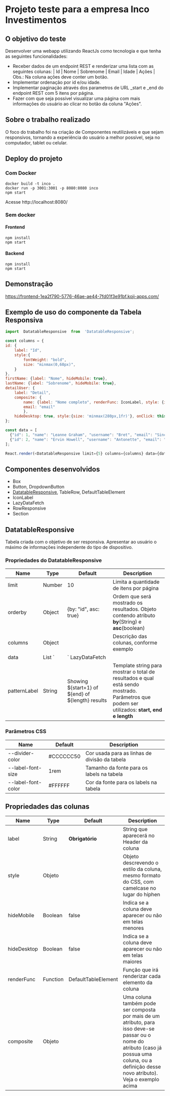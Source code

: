 
# Projeto teste para a empresa Inco Investimentos


## O objetivo do teste
Desenvolver uma webapp utilizando ReactJs como tecnologia e que tenha as seguintes funcionalidades:

* Receber dados de um endpoint REST e renderizar uma lista com as seguintes colunas: | Id | Nome | Sobrenome | Email | Idade | Ações | Obs.: Na coluna ações deve conter um botão.
* Implementar ordenação por id e/ou idade.
* Implementar paginação através dos parametros de URL _start e _end do endpoint REST com 5 itens por página.
* Fazer com que seja possível visualizar uma página com mais informações do usuário ao clicar no botão da coluna "Ações".
## Sobre o trabalho realizado

O foco do trabalho foi na criação de Componentes reutilizáveis e que sejam responsivos, tornando a experiência do usuário a melhor possível, seja no computador, tablet ou celular. 

## Deploy do projeto

### Com Docker
```
docker build -t inco .
docker run -p 3001:3001 -p 8080:8080 inco
npm start
```
Acesse http://localhost:8080/


### Sem docker

#### Frontend
```
npm install
npm start
```

#### Backend
```
npm install
npm start
```

## Demonstração

https://frontend-1ea2f790-5776-46ae-ae44-7fd01f3e91bf.koji-apps.com/

## Exemplo de uso do componente da Tabela Responsiva

```js
import  DatatableResponsive  from  'DatatableResponsive';

const columns = {
id: {
	label: "Id",
	style:{
		fontWeight: "bold",
		size: "minmax(0,60px)",
	}
},
firstName: {label: "Nome", hideMobile: true},
lastName: {label: "Sobrenome", hideMobile: true},
detailUser: {
	label: "Detail",
	composite: {
		name: {label: "Nome completo", renderFunc: IconLabel, style: {icon: PersonIcon}},
		email: "email"
		},
	hideDesktop: true, style:{size: 'minmax(280px,1fr)'}, onClick: this.detalhes.bind(this) }
};

const data = [
  {"id": 1, "name": "Leanne Graham", "username": "Bret", "email": "Sincere@april.biz"},
  {"id": 2, "name": "Ervin Howell", "username": "Antonette", "email": "Shanna@melissa.tv"}
];

React.render(<DatatableResponsive limit={5} columns={columns} data={data}/>);
```
##  Componentes desenvolvidos

* Box
* Button, DropdownButton
* [DatatableResponsive](#DatatableResponsive), TableRow, DefaultTableElement
* IconLabel
* LazyDataFetch
* RowResponsive
* Section


## DatatableResponsive
Tabela criada com o objetivo de ser responsiva. Apresentar ao usuário o máximo de informações independente do tipo de dispositivo.

### Propriedades do DatatableResponsive

| Name | Type | Default | Description |
| --- | --- | --- | --- |
| limit | Number | 10| Limita a quantidade de itens por página|
| orderby | Object| {by: "id", asc: true}| Ordem que será mostrado os resultados. Objeto contendo atributo **by**(String) e **asc**(boolean)|
| columns | Object| | Descrição das colunas, conforme exemplo|
| data | List `|` LazyDataFetch| | Dados a serem apresentados na tabela|
| patternLabel | String |Showing ${start+1} of ${end} of ${length} results | Template string para mostrar o total de resultados e qual está sendo mostrado. Parâmetros que podem ser utilizados: **start, end e length**|

### Parâmetros CSS

| Name | Default | Description |
| --- | --- | --- |
| --divider-color | #CCCCCC50 | Cor usada para as linhas de divisão da tabela |
| --label-font-size | 1rem | Tamanho da fonte para os labels na tabela |
| --label-font-color |#FFFFFF | Cor da fonte para os labels na tabela |


## Propriedades das colunas

| Name | Type | Default | Description |
| --- | --- | --- | --- |
| label | String | **Obrigatório** | String que aparecerá no Header da coluna |
| style | Objeto |  | Objeto descrevendo o estilo da coluna, mesmo formato do CSS, com camelcase no lugar do híphen |
| hideMobile | Boolean | false| Indica se a coluna deve aparecer ou não em telas menores |
| hideDesktop | Boolean | false | Indica se a coluna deve aparecer ou não em telas maiores |
| renderFunc | Function | DefaultTableElement | Função que irá renderizar cada elemento da coluna |
| composite | Objeto | | Uma coluna também pode ser composta por mais de um atributo, para isso deve-se passar ou o nome do atributo (caso já possua uma coluna, ou a definição desse novo atributo). Veja o exemplo acima |
